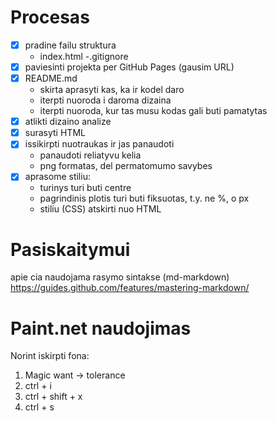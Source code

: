 # Procesas

- [x] pradine failu struktura
    - index.html
    -.gitignore
- [x] paviesinti projekta per GitHub Pages (gausim URL)
- [x] README.md 
    - skirta aprasyti kas, ka ir kodel daro
    - iterpti nuoroda i daroma dizaina
    - iterpti nuoroda, kur tas musu kodas gali buti pamatytas
- [x] atlikti dizaino analize
- [x] surasyti HTML
- [x] issikirpti nuotraukas ir jas panaudoti
    - panaudoti reliatyvu kelia
    - png formatas, del permatomumo savybes
- [x] aprasome stiliu:
    - turinys turi buti centre
    - pagrindinis plotis turi buti fiksuotas, t.y. ne %, o px
    - stiliu (CSS) atskirti nuo HTML
    
# Pasiskaitymui

apie cia naudojama rasymo sintakse (md-markdown) 
https://guides.github.com/features/mastering-markdown/ 


# Paint.net naudojimas

Norint iskirpti fona:
1. Magic want -> tolerance
2. ctrl + i 
3. ctrl + shift + x
4. ctrl + s